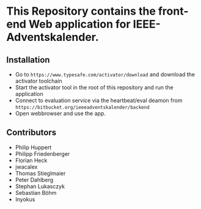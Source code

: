 # This Repository contains the front-end Web application for IEEE-Adventskalender.

## Installation 

* Go to ``https://www.typesafe.com/activator/download`` and download the activator toolchain
* Start the activator tool in the root of this repository and run the application
* Connect to evaluation service via the heartbeat/eval deamon from ``https://bitbucket.org/ieeeadventskalender/backend``
* Open webbrowser and use the app.

## Contributors
  * Philip Huppert
  * Philipp Friedenberger
  * Florian Heck
  * jwacalex
  * Thomas Stieglmaier
  * Peter Dahlberg
  * Stephan Lukasczyk
  * Sebastian Böhm
  * Inyokus

